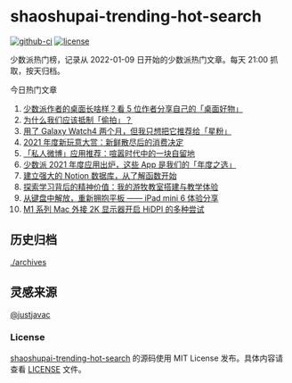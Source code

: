 
# shaoshupai-trending-hot-search

[![github-ci](https://github.com/hua1995116/shaoshupai-trending-hot-search/actions/workflows/ci.yml/badge.svg?branch=master&event=push)](https://github.com/hua1995116/shaoshupai-trending-hot-search/actions/workflows/ci.yml)
[![license](https://img.shields.io/github/license/hua1995116/shaoshupai-trending-hot-search)](https://github.com/hua1995116/shaoshupai-trending-hot-search/blob/master/LICENSE)

少数派热门榜，记录从 2022-01-09 日开始的少数派热门文章。每天 21:00 抓取，按天归档。


今日热门文章

<!-- BEGIN -->
<!-- 最后更新时间 Fri Jan 14 2022 09:07:55 GMT+0800 (China Standard Time) -->
1. [少数派作者的桌面长啥样？看 5 位作者分享自己的「桌面好物」](https://sspai.com/post/70809)
2. [为什么我们应该抵制「偷拍」？](https://sspai.com/post/70755)
3. [用了 Galaxy Watch4 两个月，但我只想把它推荐给「星粉」](https://sspai.com/post/70741)
4. [2021 年度新玩意大赏：新鲜散尽后的消费决定](https://sspai.com/post/70695)
5. [「私人微博」应用推荐：喧嚣时代中的一块自留地](https://sspai.com/post/70739)
6. [少数派 2021 年度应用出炉，这些 App 是我们的「年度之选」](https://sspai.com/post/70710)
7. [建立强大的 Notion 数据库，从了解函数开始](https://sspai.com/post/70713)
8. [探索学习背后的精神价值：我的游牧教室搭建与教学体验](https://sspai.com/post/70685)
9. [从键盘中解放，重新拥抱平板 —— iPad mini 6 体验分享](https://sspai.com/post/70613)
10. [M1 系列 Mac 外接 2K 显示器开启 HiDPI 的多种尝试](https://sspai.com/post/70627)
<!-- END -->

## 历史归档 

[./archives](./archives)

## 灵感来源

[@justjavac](https://github.com/justjavac)

### License

[shaoshupai-trending-hot-search](https://github.com/hua1995116/shaoshupai-trending-hot-search)
的源码使用 MIT License 发布。具体内容请查看 [LICENSE](./LICENSE) 文件。
